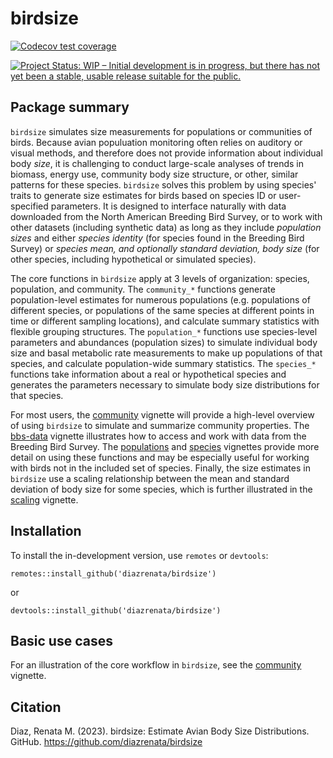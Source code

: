 # birdsize


<!-- badges: start -->
[![Codecov test coverage](https://codecov.io/gh/diazrenata/birdsize/branch/main/graph/badge.svg)](https://codecov.io/gh/diazrenata/birdsize?branch=main)


[![Project Status: WIP – Initial development is in progress, but there has not yet been a stable, usable release suitable for the public.](https://www.repostatus.org/badges/latest/wip.svg)](https://www.repostatus.org/#wip)
<!-- badges: end -->

## Package summary

`birdsize` simulates size measurements for populations or communities of birds. Because avian populuation monitoring often relies on auditory or visual methods, and therefore does not provide information about individual body *size*, it is challenging to conduct large-scale analyses of trends in biomass, energy use, community body size structure, or other, similar patterns for these species. `birdsize` solves this problem by using species' traits to generate size estimates for birds based on species ID or user-specified parameters. It is designed to interface naturally with data downloaded from the North American Breeding Bird Survey, or to work with other datasets (including synthetic data) as long as they include *population sizes* and either *species identity* (for species found in the Breeding Bird Survey) or *species mean, and optionally standard deviation, body size* (for other species, including hypothetical or simulated species).  

The core functions in `birdsize` apply at 3 levels of organization: species, population, and community. The `community_*` functions generate population-level estimates for numerous populations (e.g. populations of different species, or populations of the same species at different points in time or different sampling locations), and calculate summary statistics with flexible grouping structures. The `population_*` functions use species-level parameters and abundances (population sizes) to simulate individual body size and basal metabolic rate measurements to make up populations of that species, and calculate population-wide summary statistics. The `species_*` functions take information about a real or hypothetical species and generates the parameters necessary to simulate body size distributions for that species.

For most users, the [community](https://diazrenata.github.io/birdsize/articles/community.html) vignette will provide a high-level overview of using `birdsize` to simulate and summarize community properties. The [bbs-data](https://diazrenata.github.io/birdsize/articles/bbs-data.html) vignette illustrates how to access and work with data from the Breeding Bird Survey. The [populations](https://diazrenata.github.io/birdsize/articles/populations.html) and [species](https://diazrenata.github.io/birdsize/articles/species.html) vignettes provide more detail on using these functions and may be especially useful for working with birds not in the included set of species. Finally, the size estimates in `birdsize` use a scaling relationship between the mean and standard deviation of body size for some species, which is further illustrated in the [scaling](https://diazrenata.github.io/birdsize/articles/scaling.html) vignette.


## Installation

To install the in-development version, use `remotes` or `devtools`:

```
remotes::install_github('diazrenata/birdsize')
```

or 

```
devtools::install_github('diazrenata/birdsize')
```

## Basic use cases

For an illustration of the core workflow in `birdsize`, see the  [community](https://diazrenata.github.io/birdsize/articles/community.html) vignette.


## Citation

Diaz, Renata M. (2023). birdsize: Estimate Avian Body Size
  Distributions. GitHub. https://github.com/diazrenata/birdsize 
